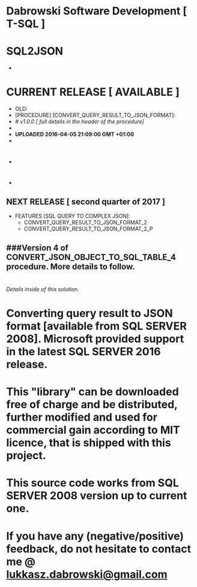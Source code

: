 # Dabrowski Software Development [ T-SQL ]
# SQL2JSON
-
# <strong>CURRENT RELEASE</strong> [ AVAILABLE ]
- OLD:
 - [PROCEDURE]	[CONVERT_QUERY_RESULT_TO_JSON_FORMAT]:
 - *# v1.0.0 [ full details in the header of the procedure]*
 -
- <strong>UPLOADED 2016-04-05 21:09:00 GMT +01:00</strong>
-

# 
-
#
-

## <strong>NEXT RELEASE [ second quarter of 2017 ]</strong>
- FEATURES [SQL QUERY TO COMPLEX JSON]:
  - CONVERT_QUERY_RESULT_TO_JSON_FORMAT_2
  - CONVERT_QUERY_RESULT_TO_JSON_FORMAT_2_P
 
###Version 4 of CONVERT_JSON_OBJECT_TO_SQL_TABLE_4 procedure. More details to follow.  
-
#

*Details inside of this solution.*

# Converting query result to JSON format [available from SQL SERVER 2008]. Microsoft provided support in the latest SQL SERVER 2016 release.

# This "library" can be downloaded free of charge and be distributed, further modified and used for commercial gain according to MIT licence, that is shipped with this project.
  
# This source code works from SQL SERVER 2008 version up to current one.

# If you have any (negative/positive) feedback, do not hesitate to contact me @ lukkasz.dabrowski@gmail.com
